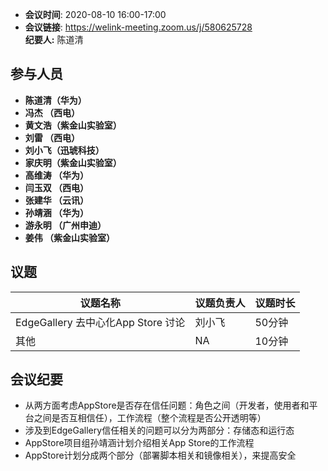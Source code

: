-  **会议时间**: 2020-08-10  16:00-17:00
-  **会议链接**: https://welink-meeting.zoom.us/j/580625728    
**纪要人:** 陈道清  

## 参与人员
-  **陈道清（华为）** 
-  **冯杰  （西电）**   
-  **黄文浩（紫金山实验室）**  
-  **刘雷  （西电）**
-  **刘小飞（迅琥科技）**  
-  **家庆明（紫金山实验室）**
-  **高维涛 （华为）**  
-  **闫玉双 （西电）**  
-  **张建华 （云讯）**  
-  **孙靖涵 （华为）**  
-  **游永明 （广州申迪）**   
-  **姜伟   （紫金山实验室）**  
## 议题

议题名称 | 议题负责人  | 议题时长
---- | ----  |   ---- 
EdgeGallery 去中心化App Store 讨论 | 刘小飞 | 50分钟
其他 |  NA | 10分钟

## 会议纪要
- 从两方面考虑AppStore是否存在信任问题：角色之间（开发者，使用者和平台之间是否互相信任），工作流程（整个流程是否公开透明等）
- 涉及到EdgeGallery信任相关的问题可以分为两部分：存储态和运行态
- AppStore项目组孙靖涵计划介绍相关App Store的工作流程
- AppStore计划分成两个部分（部署脚本相关和镜像相关），来提高安全